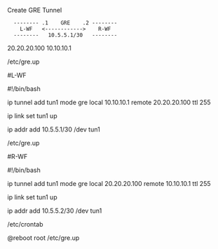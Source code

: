 
Create GRE Tunnel
      
      -------- .1    GRE    .2 --------
        L-WF   <------------>    R-WF
      --------   10.5.5.1/30   --------
20.20.20.100                     10.10.10.1 




/etc/gre.up

#L-WF

#!/bin/bash

ip tunnel add tun1 mode gre local 10.10.10.1 remote  20.20.20.100 ttl 255

ip link set tun1 up

ip addr add 10.5.5.1/30 /dev tun1

/etc/gre.up

#R-WF

#!/bin/bash

ip tunnel add tun1 mode gre local 20.20.20.100 remote 10.10.10.1 ttl 255

ip link set tun1 up

ip addr add 10.5.5.2/30 /dev tun1


/etc/crontab


@reboot  root  /etc/gre.up

